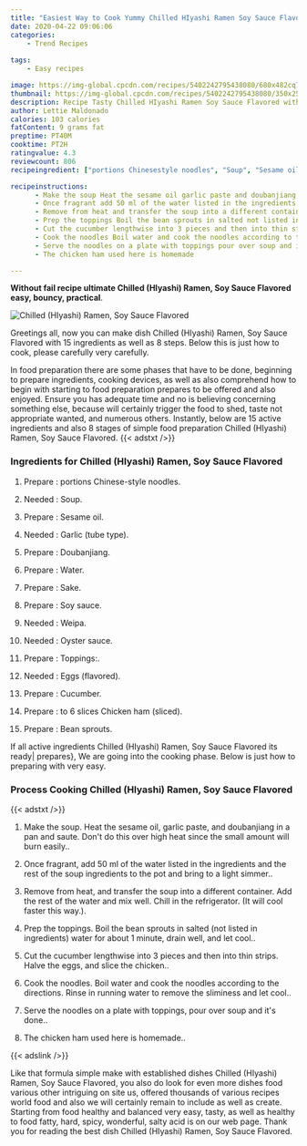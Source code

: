 ```yaml
---
title: "Easiest Way to Cook Yummy Chilled HIyashi Ramen Soy Sauce Flavored"
date: 2020-04-22 09:06:06
categories:
    - Trend Recipes
    
tags:
    - Easy recipes

image: https://img-global.cpcdn.com/recipes/5402242795438080/680x482cq70/chilled-hiyashi-ramen-soy-sauce-flavored-recipe-main-photo.jpg
thumbnail: https://img-global.cpcdn.com/recipes/5402242795438080/350x250cq70/chilled-hiyashi-ramen-soy-sauce-flavored-recipe-main-photo.jpg
description: Recipe Tasty Chilled HIyashi Ramen Soy Sauce Flavored with 15 ingredients and 8 stages of easy cooking.
author: Lettie Maldonado
calories: 103 calories
fatContent: 9 grams fat
preptime: PT40M
cooktime: PT2H
ratingvalue: 4.3
reviewcount: 806
recipeingredient: ["portions Chinesestyle noodles", "Soup", "Sesame oil", "Garlic tube type", "Doubanjiang", "Water", "Sake", "Soy sauce", "Weipa", "Oyster sauce", "Toppings", "Eggs flavored", "Cucumber", "to 6 slices Chicken ham sliced", "Bean sprouts"]

recipeinstructions: 
      - Make the soup Heat the sesame oil garlic paste and doubanjiang in a pan and saute Dont do this over high heat since the small amount will burn easily 
      - Once fragrant add 50 ml of the water listed in the ingredients and the rest of the soup ingredients to the pot and bring to a light simmer 
      - Remove from heat and transfer the soup into a different container Add the rest of the water and mix well Chill in the refrigerator It will cool faster this way 
      - Prep the toppings Boil the bean sprouts in salted not listed in ingredients water for about 1 minute drain well and let cool 
      - Cut the cucumber lengthwise into 3 pieces and then into thin strips  Halve the eggs and slice the chicken 
      - Cook the noodles Boil water and cook the noodles according to the directions Rinse in running water to remove the sliminess and let cool 
      - Serve the noodles on a plate with toppings pour over soup and its done 
      - The chicken ham used here is homemade

---
```




**Without fail recipe ultimate Chilled (HIyashi) Ramen, Soy Sauce Flavored easy, bouncy, practical**. 


![Chilled (HIyashi) Ramen, Soy Sauce Flavored](https://img-global.cpcdn.com/recipes/5402242795438080/680x482cq70/chilled-hiyashi-ramen-soy-sauce-flavored-recipe-main-photo.jpg "Chilled (HIyashi) Ramen, Soy Sauce Flavored")




Greetings all, now you can make dish Chilled (HIyashi) Ramen, Soy Sauce Flavored with 15 ingredients as well as 8 steps. Below this is just how to cook, please carefully very carefully.

In food preparation there are some phases that have to be done, beginning to prepare ingredients, cooking devices, as well as also comprehend how to begin with starting to food preparation prepares to be offered and also enjoyed. Ensure you has adequate time and no is believing concerning something else, because will certainly trigger the food to shed, taste not appropriate wanted, and numerous others. Instantly, below are 15 active ingredients and also 8 stages of simple food preparation Chilled (HIyashi) Ramen, Soy Sauce Flavored.
{{< adstxt />}}

### Ingredients for Chilled (HIyashi) Ramen, Soy Sauce Flavored


1. Prepare  : portions Chinese-style noodles.

1. Needed  : Soup.

1. Prepare  : Sesame oil.

1. Needed  : Garlic (tube type).

1. Prepare  : Doubanjiang.

1. Prepare  : Water.

1. Prepare  : Sake.

1. Prepare  : Soy sauce.

1. Needed  : Weipa.

1. Needed  : Oyster sauce.

1. Prepare  : Toppings:.

1. Needed  : Eggs (flavored).

1. Prepare  : Cucumber.

1. Prepare  : to 6 slices Chicken ham (sliced).

1. Prepare  : Bean sprouts.



If all active ingredients Chilled (HIyashi) Ramen, Soy Sauce Flavored its ready| prepares}, We are going into the cooking phase. Below is just how to preparing with very easy.

### Process Cooking Chilled (HIyashi) Ramen, Soy Sauce Flavored

{{< adstxt />}}


1. Make the soup. Heat the sesame oil, garlic paste, and doubanjiang in a pan and saute. Don&#39;t do this over high heat since the small amount will burn easily..



1. Once fragrant, add 50 ml of the water listed in the ingredients and the rest of the soup ingredients to the pot and bring to a light simmer..



1. Remove from heat, and transfer the soup into a different container. Add the rest of the water and mix well. Chill in the refrigerator. (It will cool faster this way.).



1. Prep the toppings. Boil the bean sprouts in salted (not listed in ingredients) water for about 1 minute, drain well, and let cool..



1. Cut the cucumber lengthwise into 3 pieces and then into thin strips.  Halve the eggs, and slice the chicken..



1. Cook the noodles. Boil water and cook the noodles according to the directions. Rinse in running water to remove the sliminess and let cool..



1. Serve the noodles on a plate with toppings, pour over soup and it&#39;s done..



1. The chicken ham used here is homemade..





{{< adslink />}}

Like that formula simple make with established dishes Chilled (HIyashi) Ramen, Soy Sauce Flavored, you also do look for even more dishes food various other intriguing on site us, offered thousands of various recipes world food and also we will certainly remain to include as well as create. Starting from food healthy and balanced very easy, tasty, as well as healthy to food fatty, hard, spicy, wonderful, salty acid is on our web page. Thank you for reading the best dish Chilled (HIyashi) Ramen, Soy Sauce Flavored.
